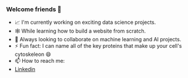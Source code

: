 ### Welcome friends 👋

- 📈 I'm currently working on exciting data science projects.
- 🕸️ While learning how to build a website from scratch.
- 👯 Always looking to collaborate on machine learning and AI projects. 
- ⚡ Fun fact: I can name all of the key proteins that make up your cell's cytoskeleon 😄
- 📫 How to reach me:
- [Linkedin](https://www.linkedin.com/in/cristy-almonte/)
 <!-- - [Website](https://www.linkedin.com/in/cristy-almonte/) -->



<!--
**cristyalmonte/cristyalmonte** is a ✨ _special_ ✨ repository because its `README.md` (this file) appears on your GitHub profile.

Here are some ideas to get you started:

- 🔭 I’m currently working on ...
- 🌱 I’m currently learning ...
- 👯 I’m looking to collaborate on ...
- 🤔 I’m looking for help with ...
- 💬 Ask me about ...
- 📫 How to reach me: ...
- 😄 Pronouns: ...
- ⚡ Fun fact: ...
-->
